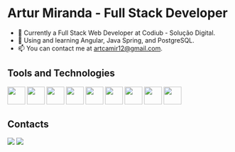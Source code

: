 # Artur Miranda - Full Stack Developer

- 🔭 Currently a Full Stack Web Developer at Codiub - Solução Digital.
- 🌱 Using and learning Angular, Java Spring, and PostgreSQL.
- 📫 You can contact me at artcamir12@gmail.com.
  
## Tools and Technologies

<img loading="lazy" src="https://cdn.jsdelivr.net/gh/devicons/devicon/icons/angular/angular-original.svg" width="40" height="40"/> <img loading="lazy" src="https://cdn.jsdelivr.net/gh/devicons/devicon/icons/tailwindcss/tailwindcss-original.svg" width="40" height="40"/> <img loading="lazy" src="https://cdn.jsdelivr.net/gh/devicons/devicon/icons/spring/spring-original.svg" width="40" height="40"/> <img loading="lazy" src="https://cdn.jsdelivr.net/gh/devicons/devicon/icons/java/java-original.svg" width="40" height="40"/> <img loading="lazy" src="https://cdn.jsdelivr.net/gh/devicons/devicon/icons/typescript/typescript-original.svg" width="40" height="40"/> <img loading="lazy" src="https://cdn.jsdelivr.net/gh/devicons/devicon/icons/postgresql/postgresql-original.svg" width="40" height="40"/> <img loading="lazy" src="https://cdn.jsdelivr.net/gh/devicons/devicon/icons/git/git-original.svg" width="40" height="40"/> <img loading="lazy" src="https://cdn.jsdelivr.net/gh/devicons/devicon/icons/python/python-original.svg" width="40" height="40"/> <img loading="lazy" src="https://cdn.jsdelivr.net/gh/devicons/devicon/icons/linux/linux-original.svg" width="40" height="40"/>

## Contacts

<div>
<a href="mailto:artcamir12@gmail.com"><img loading="lazy" src="https://img.shields.io/badge/Email-gmail?style=for-the-badge&logo=gmail&logoColor=white&color=FFD700" target="_blank"></a>
<a href="https://www.linkedin.com/in/art-miranda/" target="_blank"><img loading="lazy" src="https://img.shields.io/badge/-LinkedIn-%230077B5?style=for-the-badge&logo=linkedin&logoColor=white" target="_blank"></a>   
</div>
